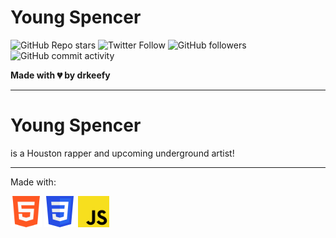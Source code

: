# Young Spencer
![GitHub Repo stars](https://img.shields.io/github/stars/drkeefy/youngspencer?style=social)
![Twitter Follow](https://img.shields.io/twitter/follow/youngspencer?style=social)
![GitHub followers](https://img.shields.io/github/followers/youngspencer?style=social)
![GitHub commit activity](https://img.shields.io/github/commit-activity/w/drkeefy/youngspencer)

**__Made with 💔 by drkeefy__**



---
# Young Spencer
is a Houston rapper and upcoming underground artist!





---
Made with:

<img src="https://github.com/KeithKhaotic/KeithKhaotic/blob/images/image_2022-06-24_175949532.png?raw=true"
width="50"
height="50">
<img src="https://github.com/KeithKhaotic/KeithKhaotic/blob/images/image_2022-06-18_182301764.png?raw=true"
width="50"
height="50">
<img src="https://github.com/KeithKhaotic/KeithKhaotic/blob/images/image_2022-06-18_182337463.png?raw=true"
width="50"
height="50">

